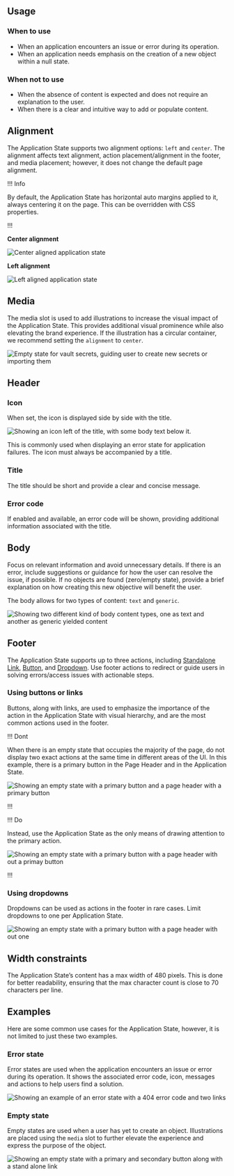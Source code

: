 ## Usage

### When to use

- When an application encounters an issue or error during its operation.
- When an application needs emphasis on the creation of a new object within a null state.

### When not to use

- When the absence of content is expected and does not require an explanation to the user.
- When there is a clear and intuitive way to add or populate content.

## Alignment

The Application State supports two alignment options: `left` and `center`. The alignment affects text alignment, action placement/alignment in the footer, and media placement; however, it does not change the default page alignment.

!!! Info

By default, the Application State has horizontal auto margins applied to it, always centering it on the page. This can be overridden with CSS properties.

!!!

**Center alignment**

![Center aligned application state](/assets/components/application-state/application-state-alignment-center.png)

**Left alignment**

![Left aligned application state](/assets/components/application-state/application-state-alignment-left.png)

## Media

The media slot is used to add illustrations to increase the visual impact of the Application State.
This provides additional visual prominence while also elevating the brand experience. If the illustration has a circular container, we recommend setting the `alignment` to `center`.

![Empty state for vault secrets, guiding user to create new secrets or importing them](/assets/components/application-state/application-state-media-slot-spot-illustration-center-alignment.png)


## Header

### Icon

When set, the icon is displayed side by side with the title.

![Showing an icon left of the title, with some body text below it.](/assets/components/application-state/application-state-icon-usage.png)

This is commonly used when displaying an error state for application failures. The icon must always be accompanied by a title.

### Title

The title should be short and provide a clear and concise message.

### Error code

If enabled and available, an error code will be shown, providing additional information associated with the title.

## Body

Focus on relevant information and avoid unnecessary details. If there is an error, include suggestions or guidance for how the user can resolve the issue, if possible. If no objects are found (zero/empty state), provide a brief explanation on how creating this new objective will benefit the user. 

The body allows for two types of content: `text` and `generic`.

![Showing two different kind of body content types, one as text and another as generic yielded content](/assets/components/application-state/application-state-body-content-types.png)


## Footer
The Application State supports up to three actions, including [Standalone Link](/components/link/standalone), [Button](/components/button), and [Dropdown](/components/dropdown). Use footer actions to redirect or guide users in solving errors/access issues with actionable steps.

### Using buttons or links

Buttons, along with links, are used to emphasize the importance of the action in the Application State with visual hierarchy, and are the most common actions used in the footer.

!!! Dont

When there is an empty state that occupies the majority of the page, do not display two exact actions at the same time in different areas of the UI. In this example, there is a primary button in the Page Header and in the Application State. 

![Showing an empty state with a primary button and a page header with a primary button](/assets/components/application-state/application-state-empty-state-dont-duplicate-buttons.png)

!!!

!!! Do

Instead, use the Application State as the only means of drawing attention to the primary action.

![Showing an empty state with a primary button with a page header with out a primay button](/assets/components/application-state/application-state-empty-state-do-keep-one-primary-cta.png)

!!!

### Using dropdowns

Dropdowns can be used as actions in the footer in rare cases. Limit dropdowns to one per Application State.

![Showing an empty state with a primary button with a page header with out one](/assets/components/application-state/application-state-dropdown-actions.png)

## Width constraints

The Application State’s content has a max width of 480 pixels. This is done for better readability, ensuring that the max character count is close to 70 characters per line.

## Examples

Here are some common use cases for the Application State, however, it is not limited to just these two examples.

### Error state

Error states are used when the application encounters an issue or error during its operation. It shows the associated error code, icon, messages and actions to help users find a solution.

![Showing an example of an error state with a 404 error code and two links](/assets/components/application-state/application-state-error-state.png)

### Empty state

Empty states are used when a user has yet to create an object. Illustrations are placed using the `media` slot to further elevate the experience and express the purpose of the object.

![Showing an empty state with a primary and secondary button along with a stand alone link](/assets/components/application-state/application-state-empty-state.png)